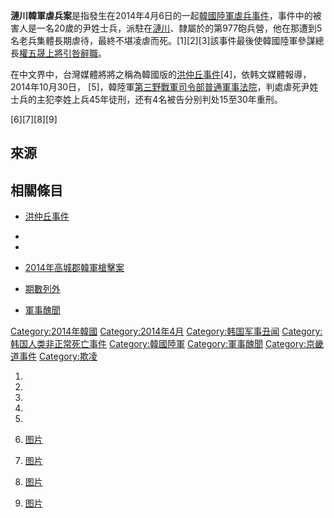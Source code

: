 **漣川韓軍虐兵案**是指發生在2014年4月6日的一起[韓國陸軍虐兵事件](https://zh.wikipedia.org/wiki/韓國陸軍 "wikilink")，事件中的被害人是一名20歲的尹姓士兵，派駐在[漣川](https://zh.wikipedia.org/wiki/漣川 "wikilink")、隸屬於的第977砲兵營，他在那遭到5名老兵集體長期虐待，最終不堪凌虐而死。\[1\]\[2\]\[3\]該事件最後使韓國陸軍參謀總長[權五晟](https://zh.wikipedia.org/wiki/權五晟 "wikilink")[上將引咎辭職](https://zh.wikipedia.org/wiki/上將 "wikilink")。

在中文界中，台灣媒體將將之稱為韓國版的[洪仲丘事件](../Page/洪仲丘事件.md "wikilink")\[4\]，依韩文媒體報導，2014年10月30日，
\[5\]，韓陸軍[第三野戰軍司令部普通軍事法院](../Page/大韓民國第三野戰軍.md "wikilink")，判處虐死尹姓士兵的主犯李姓上兵45年徒刑，还有4名被告分别判处15至30年重刑。

\[6\]\[7\]\[8\]\[9\]

## 來源

<references />

## 相關條目

  - [洪仲丘事件](../Page/洪仲丘事件.md "wikilink")

  -
  -
  - [2014年高城郡韓軍槍擊案](../Page/2014年高城郡韓軍槍擊案.md "wikilink")

  - [期數列外](../Page/期數列外.md "wikilink")

  - [軍事醜聞](https://zh.wikipedia.org/wiki/軍事醜聞 "wikilink")

[Category:2014年韓國](https://zh.wikipedia.org/wiki/Category:2014年韓國 "wikilink")
[Category:2014年4月](https://zh.wikipedia.org/wiki/Category:2014年4月 "wikilink")
[Category:韩国军事丑闻](https://zh.wikipedia.org/wiki/Category:韩国军事丑闻 "wikilink")
[Category:韩国人类非正常死亡事件](https://zh.wikipedia.org/wiki/Category:韩国人类非正常死亡事件 "wikilink")
[Category:韓國陸軍](https://zh.wikipedia.org/wiki/Category:韓國陸軍 "wikilink")
[Category:軍事醜聞](https://zh.wikipedia.org/wiki/Category:軍事醜聞 "wikilink")
[Category:京畿道事件](https://zh.wikipedia.org/wiki/Category:京畿道事件 "wikilink")
[Category:欺凌](https://zh.wikipedia.org/wiki/Category:欺凌 "wikilink")

1.
2.
3.
4.
5.
6.  [图片](http://ecache.ilbe.com/files/attach/new/20140801/377678/3962996140/4002531229/a733cd6b6c822cc0b01a56a006995e86.jpeg)

7.  [图片](http://menu.mtn.co.kr/upload/article/2014/08/04/2014080413064952458_00_598.jpg)
8.  [图片](http://thumb.mtstarnews.com/06/2014/08/2014080108193406811_2.jpg)
9.  [图片](http://cfile8.uf.tistory.com/image/2561E0445417D1BB01EB0C)